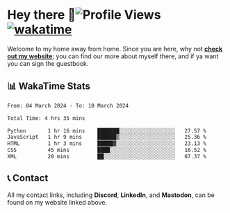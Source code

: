 # Hey there :wave:![Profile Views](https://komarev.com/ghpvc/?username=skifli) [![wakatime](https://wakatime.com/badge/user/b4317b02-0c6d-457b-82a4-a448b8a8d1df.svg)](https://wakatime.com/@b4317b02-0c6d-457b-82a4-a448b8a8d1df)

Welcome to my home away from home. Since you are here, why not [**check out my website**](https://skifli.pages.dev); you can find our more about myself there, and if ya want you can sign the guestbook.

## 📊 WakaTime Stats

<!--START_SECTION:waka-->

```txt
From: 04 March 2024 - To: 10 March 2024

Total Time: 4 hrs 35 mins

Python       1 hr 16 mins    ███████░░░░░░░░░░░░░░░░░░   27.57 %
JavaScript   1 hr 9 mins     ██████▒░░░░░░░░░░░░░░░░░░   25.36 %
HTML         1 hr 3 mins     █████▓░░░░░░░░░░░░░░░░░░░   23.13 %
CSS          45 mins         ████░░░░░░░░░░░░░░░░░░░░░   16.52 %
XML          20 mins         ██░░░░░░░░░░░░░░░░░░░░░░░   07.37 %
```

<!--END_SECTION:waka-->

## 📞 Contact

All my contact links, including **Discord**, **LinkedIn**, and **Mastodon**, can be found on my website linked above.
